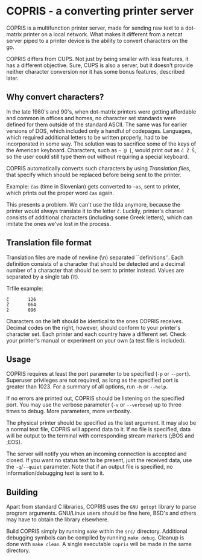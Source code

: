 # COPRIS - a converting printer server

COPRIS is a multifunction printer server, made for sending raw text to a
dot-matrix printer on a local network. What makes it different from a netcat
server piped to a printer device is the ability to convert characters on the
go.

COPRIS differs from CUPS. Not just by being smaller with less features, it has
a different objective. Sure, CUPS is also a server, but it doesn't provide
neither character conversion nor it has some bonus features, described later.

## Why convert characters?
In the late 1980's and 90's, when dot-matrix printers were getting affordable
and common in offices and homes, no character set standards were defined for
them outside of the standard ASCII. The same was for earlier versions of DOS,
which included only a handful of codepages. Languages, which required 
additional letters to be written properly, had to be incorporated in some way.
The solution was to sacrifice some of the keys of the American keyboard.
Characters, such as `~ @ [`, would print out as `č Ž Š`, so the user
could still type them out without requiring a special keyboard.

COPRIS automatically converts such characters by using *Translation files*,
that specify which should be replaced before being sent to the printer.

Example: `čas` (time in Slovenian) gets converted to `~as`, sent to printer,
which prints out the proper word `čas` again.

This presents a problem. We can't use the tilda anymore, because the printer
would always translate it to the letter `č`. Luckily, printer's charset
consists of additional characters (including some Greek letters), which can
imitate the ones we've lost in the process.

## Translation file format
Translation files are made of newline (\n) separated ``definitions''. Each
definition consists of a character that should be detected and a decimal number
of a character that should be sent to printer instead. Values are separated by
a single tab (\t).

Trfile example:
```
č       126
Ž       064
ž       096
```

Characters on the left should be identical to the ones COPRIS receives.
Decimal codes on the right, however, should conform to your printer's
character set. Each printer and each country have a different set. Check
your printer's manual or experiment on your own (a test file is included).

## Usage
COPRIS requires at least the port parameter to be specified (`-p` or `--port`).
Superuser privileges are not required, as long as the specified port is
greater than 1023. For a summary of all options, run `-h` or `--help`.

If no errors are printed out, COPRIS should be listening on the specified
port. You may use the verbose parameter (`-v` or `--verbose`) up to three
times to debug. More parameters, more verbosity.

The physical printer should be specified as the last argument. It may also
be a normal text file, COPRIS will append data to it. If no file is specified,
data will be output to the terminal with corresponding stream markers (;BOS
and ;EOS).

The server will notify you when an incoming connection is accepted and
closed. If you want no status text to be present, just the received data,
use the `-q`/`--quiet` parameter. Note that if an output file is specified,
no information/debugging text is sent to it.

## Building
Apart from standard C libraries, COPRIS uses the `GNU getopt` library to parse
program arguments. GNU/Linux users should be fine here, BSD's and others may
have to obtain the library elsewhere.

Build COPRIS simply by running `make` within the `src/` directory. Additional
debugging symbols can be compiled by running `make debug`. Cleanup is done
with `make clean`. A single executable `copris` will be made in the same
directory.
